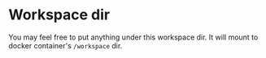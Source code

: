 # Workspace dir

You may feel free to put anything under this workspace dir. It will mount to docker container's `/workspace` dir.